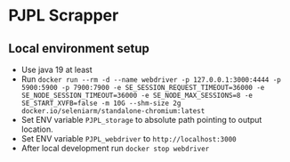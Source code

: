 # PJPL Scrapper
## Local environment setup
- Use java 19 at least
- Run `docker run --rm -d --name webdriver -p 127.0.0.1:3000:4444 -p 5900:5900 -p 7900:7900 -e SE_SESSION_REQUEST_TIMEOUT=36000 -e SE_NODE_SESSION_TIMEOUT=36000 -e SE_NODE_MAX_SESSIONS=8 -e SE_START_XVFB=false -m 10G --shm-size 2g docker.io/seleniarm/standalone-chromium:latest`
- Set ENV variable `PJPL_storage` to absolute path pointing to output location.
- Set ENV variable `PJPL_webdriver` to `http://localhost:3000`
- After local development run `docker stop webdriver`
